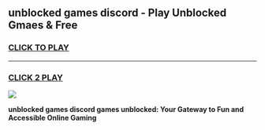 
## unblocked games discord - Play Unblocked Gmaes & Free
<h3>
<a href="https://news.freeplayer.one?title=unblocked_games_discord&ref=23F">CLICK TO PLAY</a></h3>
<hr>

<h3>
<a href="https://news.freeplayer.one?title=unblocked_games_discord&ref=23F">CLICK 2 PLAY</a>
  
</h3>

<a href="https://news.freeplayer.one?title=unblocked_games_discord&ref=23F/"><img src="https://clearcache.store/games.png"></a>


**unblocked games discord games unblocked: Your Gateway to Fun and Accessible Online Gaming**
